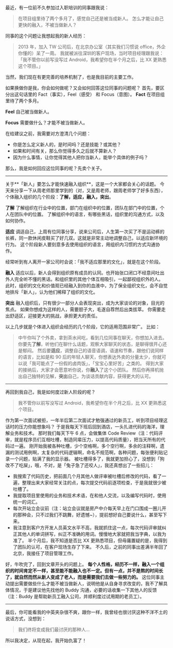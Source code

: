 最近，有一位前不久参加过入职培训的同事跟我说：
>在项目组里待了两个多月了，感觉自己还是被当成新人。
怎么才能让自己更快的融入，不被当做新人？

同事的这个问题让我想起我的新人经历：
>2013 年，加入 TW 公司后，在北京办公室（其实我们习惯说 office，外企你懂的）呆了一周。
我就被派往深圳的客户现场，当时项目经理跟我说：「我不管你以前写没写过 Android，我希望你在半个月之后，比 XX 更熟悉这个项目。」

当然，我们现在有更完善的培养机制了，也是我目前的主要工作。

如果换做你是我，你会如何做呢？又会如何回答这位同事的问题呢？
首先，要区分出这句话里的 Fact（事实），Feel（感受） 和 Focus（意图）。
**Fact**
在项目组里待了两个多月。

**Feel**
自己被当做新人。

**Focus**
需要做什么？才能不被当做新人。

在给建议之前，我需要对方澄清几个问题：
* 你是怎么定义新人的，是时间吗？还是技能？或其他？
* 如果和时间有关，那么你觉得多久之后就不算新人？
* 因为什么事情，让你觉得其他人把你当新人，能举个具体的例子吗？

那么，我是如何回应这位同事的呢？先卖个关子。

---
关于**「新人」要怎么才能快速融入组织**，这是一个大家都会关心的话题。
今天来分享一下从周老师那里学到的（对，又是周老师，跟周老师学了好多东西），个体融入组织的几个阶段：**了解，适应，融入，突出**。

**了解**
了解组织在行业中的位置，部门在组织中的位置，团队在部门中的位置，个人在团队中的位置。
了解组织中的语言，有哪些黑话，组织里的沟通方式，以及如何协作。

**适应**
调适自己，上周有位同事分享，说来公司后，人生第一次买了不是运动裤的长裤，同一款休闲皮鞋买了好几双。这就是非常主动地调整自己，以适应新环境的行为。
这个阶段新人要刻意多去使用组织的语言，用组织内习惯的方式沟通协作。

经常听到有人离开一家公司时会说：「我不适应那里的文化」，就是在这个阶段。

**融入**
适应以后，新人会得到组织原有成员的认同。也开始张口闭口不经意间吐出外人完全听不懂的黑话。和组织里的其他个体互相吸引，一起鄙视组织外的人。
此时，组织的文化和价值观已经融入到你的血液中，为了保全组织文化，会不自觉地排斥「新人」，认为他们稀释了组织的文化。

**突出**
融入组织后，只有很少一部分人会表现突出，成为大家谈论的对象，目光的焦点。
如果你想成为这样的人，需要胆子大，毛遂自荐然后出类拔萃。
你需要走出舒适区，迎接更大的挑战，承担更大的责任。

以上几步就是个体进入组织会经历的几个阶段，它的适用范围非常广。
比如：
>中午你叫了个外卖，拿到茶水间吃，看到几位同事在聊天，你想加入进去。
你要先**了解**，听他们在聊什么话题，观察大家聊天的状态，是聊得很开心还是郁闷。
然后要**适应**，调整自己的语音语调，语速和节奏，跟他们说同样的语言，比如是和 90 后的年轻人聊天，你想表达外卖的分量太少，你就可以说「我可能点了一份假的卤肉饭」，「宝宝心里好苦」之类的。
得到大家的接纳后，大家才会愿意听你说，你**融入**了这个小团队。
然后你再择机抛出自己独特的见解，**突出**自己，为谈话贡献内容，获得更大的认可。

---
再回到我自己，我是如何度过新人阶段的呢？
>我不管你以前写没写过 Android，我希望你在半个月之后，比 XX 更熟悉这个项目。

作为第一次面试被拒，一年半后第二次面试才勉强通过的新员工，听到项目经理这话时的压力你能想象吗？
于是我每天下班后回到酒店，一头扎进代码的海洋，理解业务和技术。
那时我们每天下午 6 点，会做集体 Code Review（注：代码评审，就是程序员们互相吐槽，制造同辈压力，以提高代码质量），把当天所有的代码过一遍。
刚开始我被各种吐槽，少个空格啊，多个空行啊，多余的注释啊，遗漏的测试用例啊，太复杂的代码逻辑啊，命名不规范啊，各种问题，每张便利贴记录一个问题，贴满了我的显示器。
被吐槽得多了，我就更加担心了，没想到「狗改不了吃屎」，哦，不对，是「兔子急了还咬人」，我还真想出了一些招儿：
* 我搜索了代码历史，把前面几个月其他人做评审被吐槽后修改的代码，看了一遍，整理出来大家经常关注的点，每次提交代码前逐项检查，于是我就很少被吐槽了。
* 我提取项目里使用的业务和技术术语，在和他人交流，以及编写代码时，使用统一的词汇。
* 每次开站立会议前（注：站立会议就是房产中介每天早上在门口围成一圈儿开的那种会，只不过我们不跳舞，好遗憾~），提前想好自己要说什么，甚至写下来。
* 我注意到客户方开发人员英文水平不高，我就抓住这一点，每次代码评审就纠正其他人的单词拼写，纠正不准确的用词。慢慢地大家就把我当字典，以我为准了。
半个月后，我不知道是否比 XX 更熟悉项目，但毋庸置疑的是，我得到了团队的认可，在客户现场生存了下来。
不久后，之前的同事出差满半年回了北京，我接任了项目管理工作。

好，牛吹完了，回到文章开头的问题上。
**每个人性格，经历不一样，融入一个组织的时间肯定不一样，甚至能不能融入也不一定。但有一点，并不是熬的时间长了，就自然而然从新人变成了老人，而是需要我们去做一些努力的。**
这位同事主动提出需要做些什么才能不被当做新人，说明他是从自身寻求改变的，我不了解具体情况，于是建议他先找他的 Buddy 沟通，必要的话收集一下其他人的反馈（注：Buddy 是帮助新员工融入公司，并顺利度过试用期的老员工）。

---
最后，你可能看我的中英夹杂很不爽，跟你一样，我曾经也很讨厌这种不洋不土的说话方式，没想到：
>我们终将变成我们最讨厌的那种人...

所以我决定，从现在起，我开始仇富了！